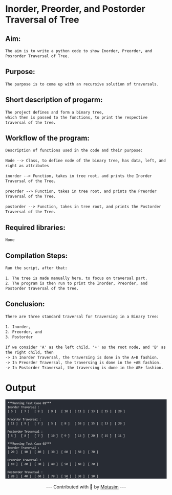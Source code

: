 
# Inorder, Preorder, and Postorder Traversal of Tree

## Aim:
    The aim is to write a python code to show Inorder, Preorder, and Posrorder Traversal of Tree.

## Purpose:
    The purpose is to come up with an recursive solution of traversals.

## Short description of progarm:
    The project defines and form a binary tree, 
    which then is passed to the functions, to print the respective traversal of the tree.

## Workflow of the program:
    Description of functions used in the code and their purpose:

    Node --> Class, to define node of the binary tree, has data, left, and right as attributes

    inorder --> Function, takes in tree root, and prints the Inorder Traversal of the Tree.

    preorder --> Function, takes in tree root, and prints the Preorder Traversal of the Tree.

    postorder --> Function, takes in tree root, and prints the Postorder Traversal of the Tree.

## Required libraries:
    None

## Compilation Steps:
    Run the script, after that:

    1. The tree is made manually here, to focus on traversal part.
    2. The program is then run to print the Inorder, Preorder, and Postorder traversal of the tree.
    
## Conclusion:
    There are three standard traversal for traversing in a Binary tree:

    1. Inorder,
    2. Preorder, and
    3. Postorder
    
    If we consider 'A' as the left child, '+' as the root node, and 'B' as the right child, then
    -> In Inorder Traversal, the traversing is done in the A+B fashion.
    -> In Preorder Traversal, the traversing is done in the +AB fashion.
    -> In Postorder Traversal, the traversing is done in the AB+ fashion.

# Output
![Output](./Images/output.png)

<p align = "center">--- Contributed with 🧡 by <a href = "https://github.com/motasimmakki">Motasim</a> ---</p>
